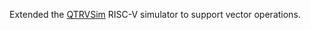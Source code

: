 Extended the [QTRVSim](https://github.com/cvut/qtrvsim) RISC-V simulator to support vector operations.
